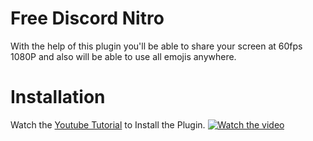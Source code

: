 # Free Discord Nitro
With the help of this plugin you'll be able to share your screen at 60fps 1080P and also will be able to use all emojis anywhere.
<br>
# Installation 
Watch the [Youtube Tutorial](https://www.youtube.com/watch?v=CUWsZWQeW20&t=4s) to Install the Plugin.
[![Watch the video](https://imgur.com/a/9hweg8X)](https://www.youtube.com/watch?v=CUWsZWQeW20&t=4s)
<br>
